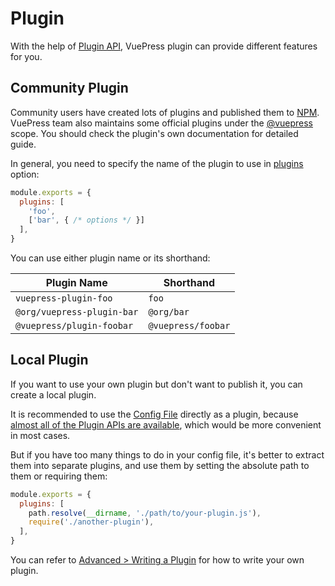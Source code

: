 # Plugin

With the help of [Plugin API](../reference/plugin-api.md), VuePress plugin can provide different features for you.

## Community Plugin

Community users have created lots of plugins and published them to [NPM](https://www.npmjs.com/search?q=keywords:vuepress-plugin). VuePress team also maintains some official plugins under the [@vuepress](https://www.npmjs.com/search?q=%40vuepress%20keywords%3Aplugin) scope. You should check the plugin's own documentation for detailed guide.

In general, you need to specify the name of the plugin to use in [plugins](../reference/plugin-api.md#plugins) option:

```js
module.exports = {
  plugins: [
    'foo',
    ['bar', { /* options */ }]
  ],
}
```

You can use either plugin name or its shorthand:

|        Plugin Name        |      Shorthand      |
|---------------------------|---------------------|
| `vuepress-plugin-foo`     | `foo`               |
| `@org/vuepress-plugin-bar`| `@org/bar`          |
| `@vuepress/plugin-foobar` | `@vuepress/foobar`  |

## Local Plugin

If you want to use your own plugin but don't want to publish it, you can create a local plugin.

It is recommended to use the [Config File](./configuration.md#config-file) directly as a plugin, because [almost all of the Plugin APIs are available](../reference/config.md#plugin-api), which would be more convenient in most cases.

But if you have too many things to do in your config file, it's better to extract them into separate plugins, and use them by setting the absolute path to them or requiring them:

```js
module.exports = {
  plugins: [
    path.resolve(__dirname, './path/to/your-plugin.js'),
    require('./another-plugin'),
  ],
}
```

You can refer to [Advanced > Writing a Plugin](./advanced/plugin.md) for how to write your own plugin.
